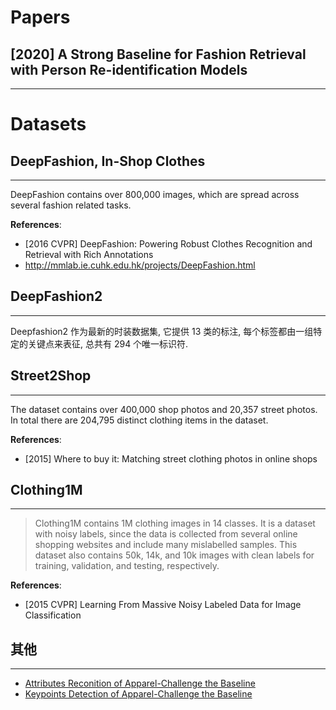 # Papers

## [2020] A Strong Baseline for Fashion Retrieval with Person Re-identification Models
---

## 
# Datasets

## DeepFashion, In-Shop Clothes
---
DeepFashion contains over 800,000 images, which are spread across several fashion related tasks.

**References**:
- [2016 CVPR] DeepFashion: Powering Robust Clothes Recognition and Retrieval with Rich Annotations
- http://mmlab.ie.cuhk.edu.hk/projects/DeepFashion.html

## DeepFashion2
---
Deepfashion2 作为最新的时装数据集, 它提供 13 类的标注, 每个标签都由一组特定的关键点来表征, 总共有 294 个唯一标识符.

## Street2Shop
---
The dataset contains over 400,000 shop photos and 20,357 street photos. In total there are 204,795 distinct clothing items in the dataset.

**References**:
- [2015] Where to buy it: Matching street clothing photos in online shops


## Clothing1M
---
> Clothing1M contains 1M clothing images in 14 classes. It is a dataset with noisy labels, since the data is collected from several online shopping websites and include many mislabelled samples. This dataset also contains 50k, 14k, and 10k images with clean labels for training, validation, and testing, respectively.

**References**:
- [2015 CVPR] Learning From Massive Noisy Labeled Data for Image Classification

## 其他
---
- [Attributes Reconition of Apparel-Challenge the Baseline](https://tianchi.aliyun.com/competition/entrance/231671/information)
- [Keypoints Detection of Apparel-Challenge the Baseline](https://tianchi.aliyun.com/competition/entrance/231670/information)